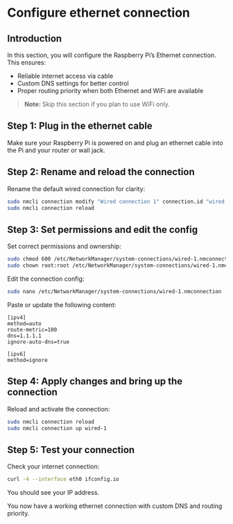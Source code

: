 # Configure ethernet connection

## Introduction

In this section, you will configure the Raspberry Pi’s Ethernet connection. This ensures:

- Reliable internet access via cable
- Custom DNS settings for better control
- Proper routing priority when both Ethernet and WiFi are available

> **Note:** Skip this section if you plan to use WiFi only.

## Step 1: Plug in the ethernet cable

Make sure your Raspberry Pi is powered on and plug an ethernet cable into the Pi and your router or wall jack.

## Step 2: Rename and reload the connection

Rename the default wired connection for clarity:

```bash
sudo nmcli connection modify "Wired connection 1" connection.id "wired-1"
sudo nmcli connection reload
```

## Step 3: Set permissions and edit the config

Set correct permissions and ownership:

```bash
sudo chmod 600 /etc/NetworkManager/system-connections/wired-1.nmconnection
sudo chown root:root /etc/NetworkManager/system-connections/wired-1.nmconnection
```

Edit the connection config:

```bash
sudo nano /etc/NetworkManager/system-connections/wired-1.nmconnection
```

Paste or update the following content:

```
[ipv4]
method=auto
route-metric=100
dns=1.1.1.1
ignore-auto-dns=true

[ipv6]
method=ignore
```

## Step 4: Apply changes and bring up the connection

Reload and activate the connection:

```bash
sudo nmcli connection reload
sudo nmcli connection up wired-1
```

## Step 5: Test your connection

Check your internet connection:

```bash
curl -4 --interface eth0 ifconfig.io
```

You should see your IP address.

You now have a working ethernet connection with custom DNS and routing priority.

